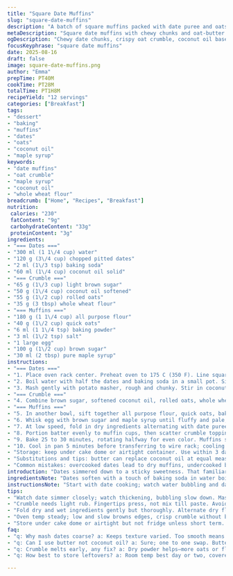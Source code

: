 ```yaml
---
title: "Square Date Muffins"
slug: "square-date-muffins"
description: "A batch of square muffins packed with date puree and oats, topped with a crumbly oat-butter streusel. Dairy swapped for coconut oil gives subtle richness without lactose. Brown sugar balanced with maple syrup for deeper sweetness. Quick oats swap for rolled oats adds rustic texture. Bake until golden, edges crisp, toothpick clean but moist crumb. Rest on wire rack; muffling scents of warm dates and baked oats fill kitchen."
metaDescription: "Square date muffins with chewy chunks and oat-butter crumble. Coconut oil swaps dairy for tender crumb. Maple syrup and brown sugar deepen sweet notes. Rustic texture, golden edges."
ogDescription: "Chewy date chunks, crispy oat crumble, coconut oil base. Square muffins with rustic texture and rich sweetness from maple and brown sugar. Bake low, watch for golden crackle."
focusKeyphrase: "square date muffins"
date: 2025-08-16
draft: false
image: square-date-muffins.png
author: "Emma"
prepTime: PT40M
cookTime: PT28M
totalTime: PT1H8M
recipeYield: "12 servings"
categories: ["Breakfast"]
tags:
- "dessert"
- "baking"
- "muffins"
- "dates"
- "oats"
- "coconut oil"
- "maple syrup"
keywords:
- "date muffins"
- "oat crumble"
- "maple syrup"
- "coconut oil"
- "whole wheat flour"
breadcrumb: ["Home", "Recipes", "Breakfast"]
nutrition: 
 calories: "230"
 fatContent: "9g"
 carbohydrateContent: "33g"
 proteinContent: "3g"
ingredients:
- "=== Dates ==="
- "300 ml (1 1\/4 cup) water"
- "120 g (3\/4 cup) chopped pitted dates"
- "2 ml (1\/3 tsp) baking soda"
- "60 ml (1\/4 cup) coconut oil solid"
- "=== Crumble ==="
- "65 g (1\/3 cup) light brown sugar"
- "50 g (1\/4 cup) coconut oil softened"
- "55 g (1\/2 cup) rolled oats"
- "35 g (3 tbsp) whole wheat flour"
- "=== Muffins ==="
- "180 g (1 1\/4 cup) all purpose flour"
- "40 g (1\/2 cup) quick oats"
- "6 ml (1 1\/4 tsp) baking powder"
- "3 ml (1\/2 tsp) salt"
- "1 large egg"
- "100 g (1\/2 cup) brown sugar"
- "30 ml (2 tbsp) pure maple syrup"
instructions:
- "=== Dates ==="
- "1. Place oven rack center. Preheat oven to 175 C (350 F). Line square muffin pan (12 wells) with paper or silicone cups."
- "2. Boil water with half the dates and baking soda in a small pot. Simmer medium heat, stir to prevent sticking. Watch when dates begin to dissolve into thick, jammy texture — about 8 minutes. Remove from heat."
- "3. Mash gently with potato masher, rough and chunky. Stir in coconut oil chunks to melt slowly, mix well. Set aside to cool slightly while prepping crumble."
- "=== Crumble ==="
- "4. Combine brown sugar, softened coconut oil, rolled oats, whole wheat flour. Rub with fingertips just until mixture clumps lightly. No overmixing; crumbs should hold loosely together."
- "=== Muffins ==="
- "5. In another bowl, sift together all purpose flour, quick oats, baking powder, salt. Toss well for even rise and texture."
- "6. Whisk egg with brown sugar and maple syrup until fluffy and pale, about 3 minutes using electric mixer — slows grainy feel, adds air."
- "7. At low speed, fold in dry ingredients alternating with date puree mixture. Incorporate remaining chopped dates last — bursts of chewy sweetness inside the batter. Avoid overmixing; batter thick, a bit lumpy."
- "8. Portion batter evenly to muffin cups, then scatter crumble topping generously. It will crisp and caramelize, forming golden islands."
- "9. Bake 25 to 30 minutes, rotating halfway for even color. Muffins should rise, edges firm and browned, crumble crunchy and fragrant. Test with toothpick—should come out with moist crumbs but no wet batter."
- "10. Cool in pan 5 minutes before transferring to wire rack; cooling stops carryover cooking and preserves crumb texture."
- "Storage: keep under cake dome or airtight container. Use within 3 days for best texture, reheat briefly to revive crumb."
- "Substitutions and tips: butter can replace coconut oil at equal measure. Use regular oats if rolled unavailable, but quick oats speed baking. Maple syrup adds depth; honey or molasses can substitute but adjust sweetness down by a tbsp. Dates can be swapped for dried figs or raisins; soak longer for softness. Don’t skip baking soda—reacts with acids in dates to lift muffins."
- "Common mistakes: overcooked dates lead to dry muffins, undercooked batter yields gummy bites. Crumble too wet and it melts into batter, too dry and it browns too soon. Watch crumb color; deep golden means caramel notes. Batter should be thick but scoopable, not runny or stiff."
introduction: "Dates simmered down to a sticky sweetness. That familiar smell drifting through the kitchen while the butter—or more recently, coconut oil—melts slowly, merging into a thick paste. No fluffing up, no fancy tricks. Just texture: chewy chunks dancing with soft oats, under a crisp rooftop of buttery crumble. I swap quick oats for rolled, more bite, more chew. Maple syrup sneaking in, richer than sugar alone. Muffins square, easier to slice, share. Bake low enough to brown edges slowly, catch that crackle as crumble crisps. Rest after baking, because muffling scents tease and best flavor settles when cooled. I learned the hard way, underbaking leaves wet crumbs, overbaking dries to dust. Timing morphs to sight and feel; muffin edges firm, toothpick with moist crumbs, crumble a golden crunch cracking with each bite. Cozy, rustic, not fussy. Almost forgiving, if you watch the dates."
ingredientsNote: "Dates soften with a touch of baking soda in water boiling down into a thick slurry, sweet and slightly alkaline to balance acidity—this tricks the crumb to rise beautifully. Replacing butter with coconut oil introduces subtle coconut background notes without heavy dairy, keeps texture tender. Crumble uses rolled oats for rustic chew, whole wheat flour for deeper earthiness instead of plain all-purpose. Flours balanced to maintain moisture but avoid dense result common with too many whole grains. Brown sugar melds with maple syrup adding natural depth over pure refined sugar. Egg whips structure and lift; essential unless swapping with flax or chia for vegan—a whole different approach needed. Quick oats in batter for faster hydration, whole oats on crumble for crunch. Dates chopped into batter give bursts; half cooked down into compound paste for moist crumbs beneath. If pressed for time, date puree can be prepared day ahead. Expect substitutions: raisins or figs for dates, maple syrup with honey or molasses, coconut oil with butter. Keep freshness in mind: ration sugar for tender crumbs but not overly sticky."
instructionsNote: "Start with date cooking; watch water bubbling and dates breaking down—tick off when mixture thickens, not too liquid or pasty. Mashing immediately after simmer keeps chunky bits, which prevent dull uniformity in texture; too smooth and muffins become dense. Cool puree before mixing to prevent egg scrambling or crumble melting upon contact. Crumble mixing demands light touch—fingertip rubs release little oil pockets and create flakiness atop muffins, not solid lumps. Flour in crumble powders absorb fat evenly, avoid greasy topping. Muffin batter chores first dry ingredients sifted with quick oats then mixed into airy egg-brown sugar whip; that process keeps batter light. Folding in date puree alternates moisture without sogginess. Resting batter isn’t necessary but be gentle folding last chopped dates. Fill muffin cavities evenly, tap pan lightly to eliminate air bubbles but not flatten surface. Scattering crumble with care, some sinks but majority stays atop for crunchy showdown."
tips:
- "Watch date simmer closely; watch thickening, bubbling slow down. Mash with back of spoon or masher, keep bits chunky. Over-smooth puree and crumb turns dense. Cooling puree cools batter too; eggs don’t scramble, crumble stays crumbly."
- "Crumble needs light rub. Fingertips press, not mix till paste. Avoid greasy lumps. Throw in extra oats or flour if crumble melting on bake—excess fat softens crumbs; absorb with dry powder. Rest crumble while prepping batter so oil settles."
- "Fold dry and wet ingredients gently but thoroughly. Alternate dry flour mix with date puree — prevents lumps, evens moisture. Final swirl in chopped dates for bursts. Overmix, muffins tough. Batter thick, lumpy is good. Tap pan, get rid of air bubbles, not flatten tops."
- "Oven temp steady; low and slow browns edges, crisp crumble without burning. Watch sugary sticky scent; golden crackle sound means done. Toothpick check—moist crumbs cling, no wet batter. Rotate pan halfway for even browning. Dark pans need temp drop, 10 C approx."
- "Store under cake dome or airtight but not fridge unless short term. Refrigeration dries crumb fast. Reheat quick in toaster or oven; short bursts revive warmth, soften but keep texture. Day-old puree can prep ahead. Swaps: figs or raisins for dates, butter for coconut oil same vol. Maple syrup replace honey or molasses—adjust sugar down."
faq:
- "q: Why mash dates coarse? a: Keeps texture varied. Too smooth means soggy muffins, loses chewy bits. Chunky bits bind moisture while giving bursts—balances between paste and chew. Expect some lumps in batter, not uniform paste."
- "q: Can I use butter not coconut oil? a: Sure; one to one swap. Butter richer, adds dairy notes. Coconut oil lighter, subtle flavor, less heavy. If swapping, soften butter; cold changes crumble and mix texture. Melted butter risks greasy crumble."
- "q: Crumble melts early, any fix? a: Dry powder helps—more oats or flour into crumble mix so fat doesn’t pool before baking. Mix lightly but incorporate well. Cold crumble before topping muffins slows melting. Baking temp matters; too hot melts fat fast, less crisp layers."
- "q: How best to store leftovers? a: Room temp best day or two, covered tight. Avoid fridge unless short term; crumb dries fast, lose chew. Use airtight container or under cloche. Reheat in toaster oven or brief microwave burst; keep moist but not soggy."

---
```

